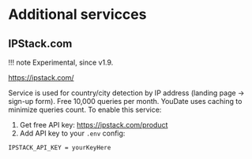 # Additional servicces

## IPStack.com

!!! note
    Experimental, since v1.9.

https://ipstack.com/

Service is used for country/city detection by IP address (landing page -> sign-up form). 
Free 10,000 queries per month. 
YouDate uses caching to minimize queries count.
To enable this service:

1. Get free API key: https://ipstack.com/product 
2. Add API key to your `.env` config:

```
IPSTACK_API_KEY = yourKeyHere
```
